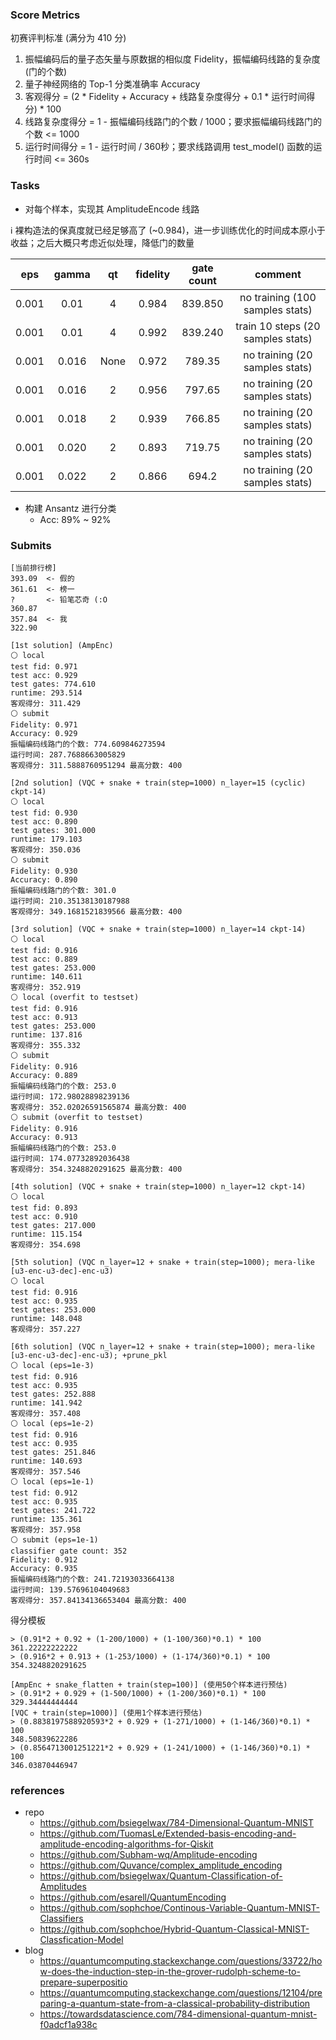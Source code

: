### Score Metrics

初赛评判标准 (满分为 410 分)

1. 振幅编码后的量子态矢量与原数据的相似度 Fidelity，振幅编码线路的复杂度 (门的个数)
2. 量子神经网络的 Top-1 分类准确率 Accuracy
3. 客观得分 = (2 * Fidelity + Accuracy + 线路复杂度得分 + 0.1 * 运行时间得分) * 100
4. 线路复杂度得分 = 1 - 振幅编码线路门的个数 / 1000；要求振幅编码线路门的个数 <= 1000
5. 运行时间得分 = 1 - 运行时间 / 360秒；要求线路调用 test_model() 函数的运行时间 <= 360s


### Tasks

- 对每个样本，实现其 AmplitudeEncode 线路

ℹ 裸构造法的保真度就已经足够高了 (~0.984)，进一步训练优化的时间成本原小于收益；之后大概只考虑近似处理，降低门的数量

| eps | gamma | qt | fidelity | gate count | comment |
| :-: | :-: | :-: | :-: | :-: | :-: |
| 0.001 | 0.01  | 4 | 0.984 | 839.850 | no training (100 samples stats) |
| 0.001 | 0.01  | 4 | 0.992 | 839.240 | train 10 steps (20 samples stats) |
| 0.001 | 0.016 | None | 0.972 | 789.35 | no training (20 samples stats) |
| 0.001 | 0.016 | 2 | 0.956 | 797.65 | no training (20 samples stats) |
| 0.001 | 0.018 | 2 | 0.939 | 766.85 | no training (20 samples stats) |
| 0.001 | 0.020 | 2 | 0.893 | 719.75 | no training (20 samples stats) |
| 0.001 | 0.022 | 2 | 0.866 |  694.2 | no training (20 samples stats) |

- 构建 Ansantz 进行分类
  - Acc: 89% ~ 92%


### Submits

```
[当前排行榜]
393.09  <- 假的
361.61  <- 榜一
?       <- 铅笔芯奇 (:O
360.87
357.84  <- 我
322.90
```

```
[1st solution] (AmpEnc)
⚪ local
test fid: 0.971
test acc: 0.929
test gates: 774.610
runtime: 293.514
客观得分: 311.429
⚪ submit
Fidelity: 0.971
Accuracy: 0.929
振幅编码线路门的个数: 774.609846273594
运行时间: 287.7688663005829
客观得分: 311.5888760951294 最高分数: 400

[2nd solution] (VQC + snake + train(step=1000) n_layer=15 (cyclic) ckpt-14)
⚪ local
test fid: 0.930
test acc: 0.890
test gates: 301.000
runtime: 179.103
客观得分: 350.036
⚪ submit
Fidelity: 0.930
Accuracy: 0.890
振幅编码线路门的个数: 301.0
运行时间: 210.35138130187988
客观得分: 349.1681521839566 最高分数: 400

[3rd solution] (VQC + snake + train(step=1000) n_layer=14 ckpt-14)
⚪ local
test fid: 0.916
test acc: 0.889
test gates: 253.000
runtime: 140.611
客观得分: 352.919
⚪ local (overfit to testset)
test fid: 0.916
test acc: 0.913
test gates: 253.000
runtime: 137.816
客观得分: 355.332
⚪ submit
Fidelity: 0.916
Accuracy: 0.889
振幅编码线路门的个数: 253.0
运行时间: 172.98028898239136
客观得分: 352.02026591565874 最高分数: 400
⚪ submit (overfit to testset)
Fidelity: 0.916
Accuracy: 0.913
振幅编码线路门的个数: 253.0
运行时间: 174.07732892036438
客观得分: 354.3248820291625 最高分数: 400

[4th solution] (VQC + snake + train(step=1000) n_layer=12 ckpt-14)
⚪ local
test fid: 0.893
test acc: 0.910
test gates: 217.000
runtime: 115.154
客观得分: 354.698

[5th solution] (VQC n_layer=12 + snake + train(step=1000); mera-like [u3-enc-u3-dec]-enc-u3)
⚪ local
test fid: 0.916
test acc: 0.935
test gates: 253.000
runtime: 148.048
客观得分: 357.227

[6th solution] (VQC n_layer=12 + snake + train(step=1000); mera-like [u3-enc-u3-dec]-enc-u3); +prune_pkl
⚪ local (eps=1e-3)
test fid: 0.916
test acc: 0.935
test gates: 252.888
runtime: 141.942
客观得分: 357.408
⚪ local (eps=1e-2)
test fid: 0.916
test acc: 0.935
test gates: 251.846
runtime: 140.693
客观得分: 357.546
⚪ local (eps=1e-1)
test fid: 0.912
test acc: 0.935
test gates: 241.722
runtime: 135.361
客观得分: 357.958
⚪ submit (eps=1e-1)
classifier gate count: 352
Fidelity: 0.912
Accuracy: 0.935
振幅编码线路门的个数: 241.72193033664138
运行时间: 139.57696104049683
客观得分: 357.84134136653404 最高分数: 400
```

得分模板

```
> (0.91*2 + 0.92 + (1-200/1000) + (1-100/360)*0.1) * 100
361.22222222222
> (0.916*2 + 0.913 + (1-253/1000) + (1-174/360)*0.1) * 100
354.3248820291625

[AmpEnc + snake_flatten + train(step=100)] (使用50个样本进行预估)
> (0.91*2 + 0.929 + (1-500/1000) + (1-200/360)*0.1) * 100
329.34444444444
[VQC + train(step=1000)] (使用1个样本进行预估)
> (0.8838197588920593*2 + 0.929 + (1-271/1000) + (1-146/360)*0.1) * 100
348.50839622286
> (0.8564713001251221*2 + 0.929 + (1-241/1000) + (1-146/360)*0.1) * 100
346.03870446947
```

### references

- repo
  - https://github.com/bsiegelwax/784-Dimensional-Quantum-MNIST
  - https://github.com/TuomasLe/Extended-basis-encoding-and-amplitude-encoding-algorithms-for-Qiskit
  - https://github.com/Subham-wq/Amplitude-encoding
  - https://github.com/Quvance/complex_amplitude_encoding
  - https://github.com/bsiegelwax/Quantum-Classification-of-Amplitudes
  - https://github.com/esarell/QuantumEncoding
  - https://github.com/sophchoe/Continous-Variable-Quantum-MNIST-Classifiers
  - https://github.com/sophchoe/Hybrid-Quantum-Classical-MNIST-Classfication-Model
- blog
  - https://quantumcomputing.stackexchange.com/questions/33722/how-does-the-induction-step-in-the-grover-rudolph-scheme-to-prepare-superpositio
  - https://quantumcomputing.stackexchange.com/questions/12104/preparing-a-quantum-state-from-a-classical-probability-distribution
  - https://towardsdatascience.com/784-dimensional-quantum-mnist-f0adcf1a938c
